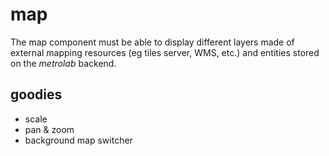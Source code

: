 map
===

The map component must be able to display different layers made of external mapping resources (eg tiles server, WMS, etc.) and entities stored on the *metrolab* backend.




## goodies

- scale
- pan & zoom
- background map switcher